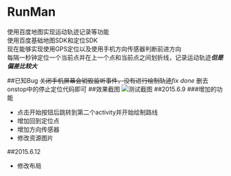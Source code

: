 # RunMan
使用百度地图实现运动轨迹记录等功能<br>
使用百度基础地图SDK和定位SDK<br>
现在能够实现使用GPS定位以及使用手机方向传感器判断前进方向<br>
每隔一秒钟定位一个当前点并在上一个点和当前点之间划折线，记录运动轨迹***但是偏差比较大***

##已知Bug
~~关闭手机屏幕会销毁监听事件，没有进行绘制轨迹~~*fix done* 删去onstop中的停止定位代码即可
##效果截图
![测试截图](http://7ktpcg.com1.z0.glb.clouddn.com/RunMan测试截图.png)
##2015.6.9
###增加的功能
* 点击开始按钮后跳转到第二个activity并开始绘制路线
* 增加回到定位点
* 增加方向传感器
* 修改资源图片

##2015.6.12
* 修改布局